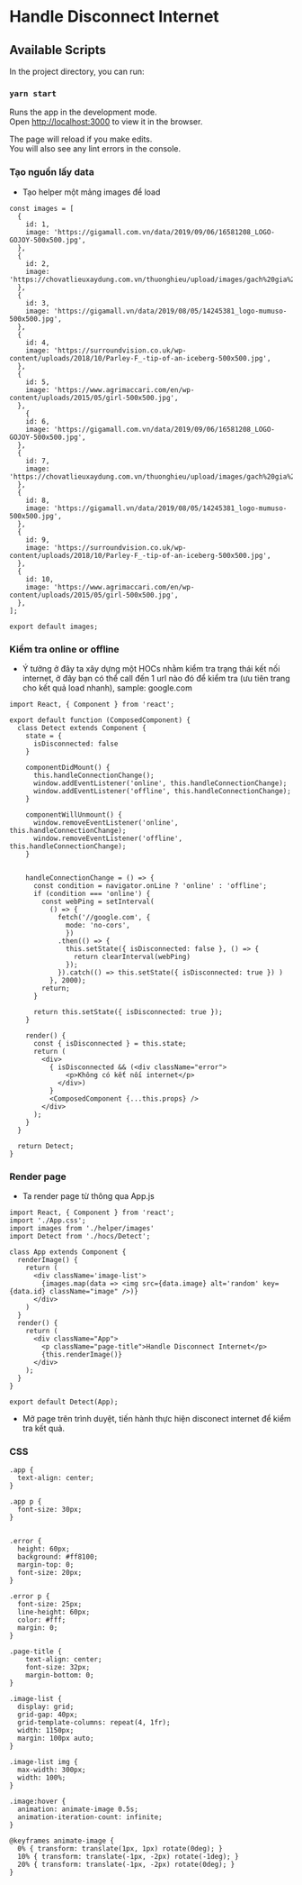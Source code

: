 # Handle Disconnect Internet


## Available Scripts

In the project directory, you can run:

### `yarn start`

Runs the app in the development mode.<br />
Open [http://localhost:3000](http://localhost:3000) to view it in the browser.

The page will reload if you make edits.<br />
You will also see any lint errors in the console.

### Tạo nguồn lấy data

- Tạo helper một mảng images để load

```
const images = [
  {
    id: 1,
    image: 'https://gigamall.com.vn/data/2019/09/06/16581208_LOGO-GOJOY-500x500.jpg',
  },
  {
    id: 2,
    image: 'https://chovatlieuxaydung.com.vn/thuonghieu/upload/images/gach%20gia%20go%2050x50%20ma%209543.png',
  },
  {
    id: 3,
    image: 'https://gigamall.vn/data/2019/08/05/14245381_logo-mumuso-500x500.jpg',
  },
  {
    id: 4,
    image: 'https://surroundvision.co.uk/wp-content/uploads/2018/10/Parley-F_-tip-of-an-iceberg-500x500.jpg',
  },
  {
    id: 5,
    image: 'https://www.agrimaccari.com/en/wp-content/uploads/2015/05/girl-500x500.jpg',
  },
    {
    id: 6,
    image: 'https://gigamall.com.vn/data/2019/09/06/16581208_LOGO-GOJOY-500x500.jpg',
  },
  {
    id: 7,
    image: 'https://chovatlieuxaydung.com.vn/thuonghieu/upload/images/gach%20gia%20go%2050x50%20ma%209543.png',
  },
  {
    id: 8,
    image: 'https://gigamall.vn/data/2019/08/05/14245381_logo-mumuso-500x500.jpg',
  },
  {
    id: 9,
    image: 'https://surroundvision.co.uk/wp-content/uploads/2018/10/Parley-F_-tip-of-an-iceberg-500x500.jpg',
  },
  {
    id: 10,
    image: 'https://www.agrimaccari.com/en/wp-content/uploads/2015/05/girl-500x500.jpg',
  },
];

export default images;

```

### Kiểm tra online or offline

- Ý tưởng ở đây ta xây dựng một HOCs nhằm kiểm tra trạng thái kết nối internet, ở đây bạn có thể call đến 1 url nào đó để kiểm tra (ưu tiên trang cho kết quả load nhanh), sample: google.com

```
import React, { Component } from 'react';

export default function (ComposedComponent) {
  class Detect extends Component {
    state = {
      isDisconnected: false
    }

    componentDidMount() {
      this.handleConnectionChange();
      window.addEventListener('online', this.handleConnectionChange);
      window.addEventListener('offline', this.handleConnectionChange);
    }

    componentWillUnmount() {
      window.removeEventListener('online', this.handleConnectionChange);
      window.removeEventListener('offline', this.handleConnectionChange);
    }


    handleConnectionChange = () => {
      const condition = navigator.onLine ? 'online' : 'offline';
      if (condition === 'online') {
        const webPing = setInterval(
          () => {
            fetch('//google.com', {
              mode: 'no-cors',
              })
            .then(() => {
              this.setState({ isDisconnected: false }, () => {
                return clearInterval(webPing)
              });
            }).catch(() => this.setState({ isDisconnected: true }) )
          }, 2000);
        return;
      }

      return this.setState({ isDisconnected: true });
    }

    render() {
      const { isDisconnected } = this.state;
      return (
        <div>
          { isDisconnected && (<div className="error">
              <p>Không có kết nối internet</p>
            </div>)
          }
          <ComposedComponent {...this.props} />
        </div>
      );
    }
  }

  return Detect;
}

```

### Render page
- Ta render page từ thông qua App.js

```
import React, { Component } from 'react';
import './App.css';
import images from './helper/images'
import Detect from './hocs/Detect';

class App extends Component {
  renderImage() {
    return (
      <div className='image-list'>
        {images.map(data => <img src={data.image} alt='random' key={data.id} className="image" />)}
      </div>
    )
  }
  render() {
    return (
      <div className="App">
        <p className="page-title">Handle Disconnect Internet</p>
        {this.renderImage()}
      </div>
    );
  }
}

export default Detect(App);

```

- Mở page trên trình duyệt, tiến hành thực hiện disconect internet để kiểm tra kết quả.

### CSS

```
.app {
  text-align: center;
}

.app p {
  font-size: 30px;
}


.error {
  height: 60px;
  background: #ff8100;
  margin-top: 0;
  font-size: 20px;
}

.error p {
  font-size: 25px;
  line-height: 60px;
  color: #fff;
  margin: 0;
}

.page-title {
    text-align: center;
    font-size: 32px;
    margin-bottom: 0;
}

.image-list {
  display: grid;
  grid-gap: 40px;
  grid-template-columns: repeat(4, 1fr);
  width: 1150px;
  margin: 100px auto;
}

.image-list img {
  max-width: 300px;
  width: 100%;
}

.image:hover {
  animation: animate-image 0.5s;
  animation-iteration-count: infinite;
}

@keyframes animate-image {
  0% { transform: translate(1px, 1px) rotate(0deg); }
  10% { transform: translate(-1px, -2px) rotate(-1deg); }
  20% { transform: translate(-1px, -2px) rotate(0deg); }
}

```